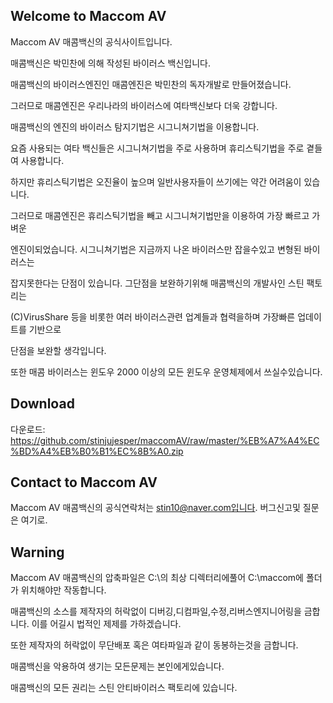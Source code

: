 ## Welcome to Maccom AV
Maccom AV 매콤백신의 공식사이트입니다.

매콤백신은 박민찬에 의해 작성된 바이러스 백신입니다.

매콤백신의 바이러스엔진인 매콤엔진은 박민찬의 독자개발로 만들어졌습니다.

그러므로 매콤엔진은 우리나라의 바이러스에 여타백신보다 더욱 강합니다.

매콤백신의 엔진의 바이러스 탐지기법은 시그니쳐기법을 이용합니다.

요즘 사용되는 여타 백신들은 시그니쳐기법을 주로 사용하며 휴리스틱기법을 주로 곁들여 사용합니다.

하지만 휴리스틱기법은 오진율이 높으며 일반사용자들이 쓰기에는 약간 어려움이 있습니다.

그러므로 매콤엔진은 휴리스틱기법을 빼고 시그니쳐기법만을 이용하여 가장 빠르고 가벼운

엔진이되었습니다. 시그니쳐기법은 지금까지 나온 바이러스만 잡을수있고 변형된 바이러스는

잡지못한다는 단점이 있습니다. 그단점을 보완하기위해 매콤백신의 개발사인 스틴  팩토리는 

(C)VirusShare 등을 비롯한 여러 바이러스관련 업계들과 협력을하며 가장빠른 업데이트를 기반으로

단점을 보완할 생각입니다.

또한 매콤 바이러스는 윈도우 2000 이상의 모든 윈도우 운영체제에서 쓰실수있습니다.

## Download
다운로드:
https://github.com/stinjujesper/maccomAV/raw/master/%EB%A7%A4%EC%BD%A4%EB%B0%B1%EC%8B%A0.zip

## Contact to Maccom AV
Maccom AV 매콤백신의 공식연락처는 stin10@naver.com입니다. 버그신고및 질문은 여기로. 

## Warning
Maccom AV 매콤백신의 압축파일은 C:\의 최상 디렉터리에풀어 C:\maccom에 폴더가 위치해야만 작동합니다.

매콤백신의 소스를 제작자의 허락없이 디버깅,디컴파일,수정,리버스엔지니어링을 금합니다.
이를 어길시 법적인 제제를 가하겠습니다.

또한 제작자의 허락없이 무단배포 혹은 여타파일과 같이 동봉하는것을 금합니다.

매콤백신을 악용하여 생기는 모든문제는 본인에게있습니다.

매콤백신의 모든 권리는 스틴 안티바이러스 팩토리에 있습니다.
